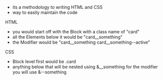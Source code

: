 - its a methodology to writing HTML and CSS
- way to easily maintain the code

HTML
- you would start off with the Block with a class name of "card"
- all the Elements below it would be "card__something"
- the Modifier would be "card__something card__something--active"

CSS
- Block level first would be .card
- anything below that will be nested using &__something
 for the modifier you will use &--something


